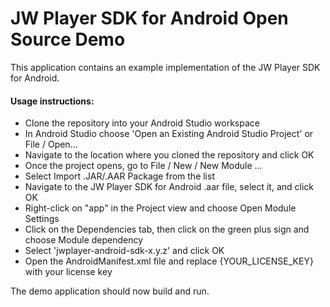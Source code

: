# JW Player SDK for Android Open Source Demo

This application contains an example implementation of the JW Player SDK for Android.

#### Usage instructions:

- Clone the repository into your Android Studio workspace
- In Android Studio choose 'Open an Existing Android Studio Project' or File / Open...
- Navigate to the location where you cloned the repository and click OK
- Once the project opens, go to File / New / New Module ...
- Select Import .JAR/.AAR Package from the list
- Navigate to the JW Player SDK for Android .aar file, select it, and click OK
- Right-click on "app" in the Project view and choose Open Module Settings
- Click on the Dependencies tab, then click on the green plus sign and choose Module dependency
- Select 'jwplayer-android-sdk-x.y.z' and click OK
- Open the AndroidManifest.xml file and replace {YOUR_LICENSE_KEY} with your license key

The demo application should now build and run.
